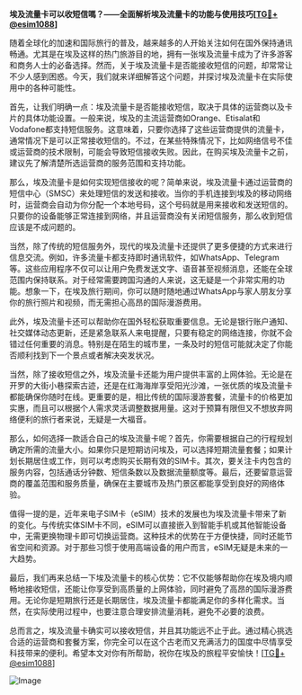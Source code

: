 **埃及流量卡可以收短信嗎？——全面解析埃及流量卡的功能与使用技巧[[TG💪+ @esim1088](https://t.me/s/esim1088)]**

随着全球化的加速和国际旅行的普及，越来越多的人开始关注如何在国外保持通讯畅通。尤其是在埃及这样的热门旅游目的地，拥有一张埃及流量卡成为了许多游客和商务人士的必备选择。然而，关于埃及流量卡是否能接收短信的问题，却常常让不少人感到困惑。今天，我们就来详细解答这个问题，并探讨埃及流量卡在实际使用中的各种可能性。

首先，让我们明确一点：埃及流量卡是否能接收短信，取决于具体的运营商以及卡片的具体功能设置。一般来说，埃及的主流运营商如Orange、Etisalat和Vodafone都支持短信服务。这意味着，只要你选择了这些运营商提供的流量卡，通常情况下是可以正常接收短信的。不过，在某些特殊情况下，比如网络信号不佳或运营商的技术限制，可能会导致短信接收失败。因此，在购买埃及流量卡之前，建议先了解清楚所选运营商的服务范围和支持功能。

那么，埃及流量卡是如何实现短信接收的呢？简单来说，埃及流量卡通过运营商的短信中心（SMSC）来处理短信的发送和接收。当你的手机连接到埃及的移动网络时，运营商会自动为你分配一个本地号码，这个号码就是用来接收和发送短信的。只要你的设备能够正常连接到网络，并且运营商没有关闭短信服务，那么收到短信应该是不成问题的。

当然，除了传统的短信服务外，现代的埃及流量卡还提供了更多便捷的方式来进行信息交流。例如，许多流量卡都支持即时通讯软件，如WhatsApp、Telegram等。这些应用程序不仅可以让用户免费发送文字、语音甚至视频消息，还能在全球范围内保持联系。对于经常需要跨国沟通的人来说，这无疑是一个非常实用的功能。想象一下，在埃及旅行期间，你可以随时随地通过WhatsApp与家人朋友分享你的旅行照片和视频，而无需担心高昂的国际漫游费用。

此外，埃及流量卡还可以帮助你在国外轻松获取重要信息。无论是银行账户通知、社交媒体动态更新，还是紧急联系人来电提醒，只要有稳定的网络连接，你就不会错过任何重要的消息。特别是在陌生的城市里，一条及时的短信可能就决定了你能否顺利找到下一个景点或者解决突发状况。

当然，除了接收短信之外，埃及流量卡还能为用户提供丰富的上网体验。无论是在开罗的大街小巷探索古迹，还是在红海海岸享受阳光沙滩，一张优质的埃及流量卡都能确保你随时在线。更重要的是，相比传统的国际漫游套餐，流量卡的价格更加实惠，而且可以根据个人需求灵活调整数据用量。这对于预算有限但又不想放弃网络便利的旅行者来说，无疑是一大福音。

那么，如何选择一款适合自己的埃及流量卡呢？首先，你需要根据自己的行程规划确定所需的流量大小。如果你只是短期访问埃及，可以选择短期流量套餐；如果计划长期居住或工作，则可以考虑购买长期有效的SIM卡。其次，要关注卡内包含的服务内容，包括通话分钟数、短信条数以及数据流量额度等。最后，还要留意运营商的覆盖范围和服务质量，确保在主要城市及热门景区都能享受到良好的网络体验。

值得一提的是，近年来电子SIM卡（eSIM）技术的发展也为埃及流量卡带来了新的变化。与传统实体SIM卡不同，eSIM可以直接嵌入到智能手机或其他智能设备中，无需更换物理卡即可切换运营商。这种技术的优势在于方便快捷，同时还能节省空间和资源。对于那些习惯于使用高端设备的用户而言，eSIM无疑是未来的一大趋势。

最后，我们再来总结一下埃及流量卡的核心优势：它不仅能够帮助你在埃及境内顺畅地接收短信，还能让你享受到高质量的上网体验，同时避免了高昂的国际漫游费用。无论你是短期旅行还是长期居住，埃及流量卡都能满足你的多样化需求。当然，在实际使用过程中，也要注意合理安排流量消耗，避免不必要的浪费。

总而言之，埃及流量卡确实可以接收短信，并且其功能远不止于此。通过精心挑选合适的运营商和套餐方案，你完全可以在这个古老而又充满活力的国度中尽情享受科技带来的便利。希望本文对你有所帮助，祝你在埃及的旅程平安愉快！[[TG💪+ @esim1088](https://t.me/s/esim1088)]

![Image](https://i.postimg.cc/4NQfJmqS/Snipaste-2025-05-13-00-14-12.png)